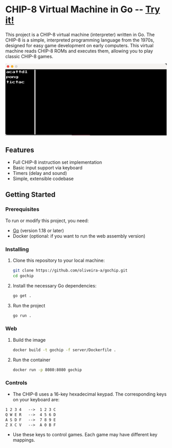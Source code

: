 # CHIP-8 Virtual Machine in Go -- [Try it!](https://gochip-1082672001032.europe-west2.run.app/)

This project is a CHIP-8 virtual machine (interpreter) written in Go. The CHIP-8 is a simple, interpreted programming language from the 1970s, designed for easy game development on early computers. This virtual machine reads CHIP-8 ROMs and executes them, allowing you to play classic CHIP-8 games.

<img src="./gochip.gif" alt="Space invaders playing on chip 8" loop=infinite>

## Features

- Full CHIP-8 instruction set implementation
- Basic input support via keyboard
- Timers (delay and sound)
- Simple, extensible codebase

## Getting Started

### Prerequisites

To run or modify this project, you need:

- [Go](https://golang.org/dl/) (version 1.18 or later)
- Docker (optional: if you want to run the web assembly version)

### Installing

1. Clone this repository to your local machine:
   ```bash
   git clone https://github.com/oliveira-a/gochip.git
   cd gochip
   ```

2. Install the necessary Go dependencies:
   ```bash
   go get .
   ```

3. Run the project
   ```bash
   go run .
   ```
### Web

1. Build the image
   ```bash
   docker build -t gochip -f server/Dockerfile .
   ```

2. Run the container
   ```bash
   docker run -p 8080:8080 gochip
   ```

### Controls

- The CHIP-8 uses a 16-key hexadecimal keypad. The corresponding keys on your keyboard are:

```
1 2 3 4   -->  1 2 3 C
Q W E R   -->  4 5 6 D
A S D F   -->  7 8 9 E
Z X C V   -->  A 0 B F
```

- Use these keys to control games. Each game may have different key mappings.

